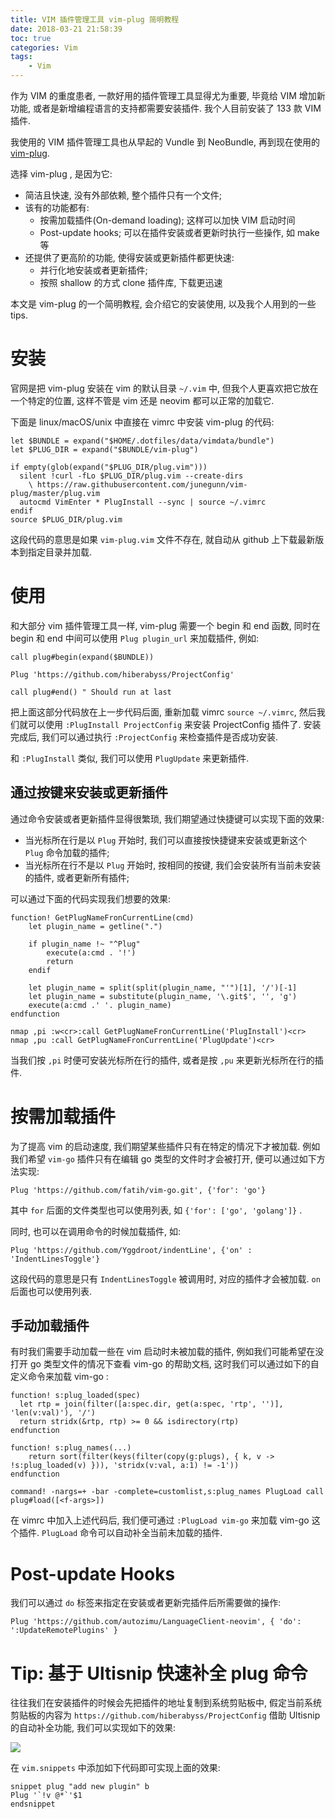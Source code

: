 ```yaml
---
title: VIM 插件管理工具 vim-plug 简明教程
date: 2018-03-21 21:58:39
toc: true
categories: Vim
tags:
    - Vim
---
```


作为 VIM 的重度患者, 一款好用的插件管理工具显得尤为重要,
毕竟给 VIM 增加新功能, 或者是新增编程语言的支持都需要安装插件.
我个人目前安装了 133 款 VIM 插件.

我使用的 VIM 插件管理工具也从早起的 Vundle 到 NeoBundle, 再到现在使用的
[vim-plug](https://github.com/junegunn/vim-plug).

选择 vim-plug , 是因为它:

* 简洁且快速, 没有外部依赖, 整个插件只有一个文件;
* 该有的功能都有:
    * 按需加载插件(On-demand loading); 这样可以加快 VIM 启动时间
    * Post-update hooks; 可以在插件安装或者更新时执行一些操作, 如 make 等
* 还提供了更高阶的功能, 使得安装或更新插件都更快速:
    * 并行化地安装或者更新插件;
    * 按照 shallow 的方式 clone 插件库, 下载更迅速

本文是 vim-plug 的一个简明教程, 会介绍它的安装使用, 以及我个人用到的一些 tips.

<!--more-->

# 安装

官网是把 vim-plug 安装在 vim 的默认目录 `~/.vim` 中, 但我个人更喜欢把它放在一个特定的位置,
这样不管是 vim 还是 neovim 都可以正常的加载它.

下面是 linux/macOS/unix 中直接在 vimrc 中安装 vim-plug 的代码:

```vim
let $BUNDLE = expand("$HOME/.dotfiles/data/vimdata/bundle")
let $PLUG_DIR = expand("$BUNDLE/vim-plug")

if empty(glob(expand("$PLUG_DIR/plug.vim")))
  silent !curl -fLo $PLUG_DIR/plug.vim --create-dirs
    \ https://raw.githubusercontent.com/junegunn/vim-plug/master/plug.vim
  autocmd VimEnter * PlugInstall --sync | source ~/.vimrc
endif
source $PLUG_DIR/plug.vim
```

这段代码的意思是如果 `vim-plug.vim` 文件不存在, 就自动从 github 上下载最新版本到指定目录并加载.

# 使用

和大部分 vim 插件管理工具一样, vim-plug 需要一个 begin 和 end 函数,
同时在 begin 和 end 中间可以使用 `Plug plugin_url` 来加载插件, 例如:

```vim
call plug#begin(expand($BUNDLE))

Plug 'https://github.com/hiberabyss/ProjectConfig'

call plug#end() " Should run at last
```

把上面这部分代码放在上一步代码后面, 重新加载 vimrc `source ~/.vimrc`,
然后我们就可以使用 `:PlugInstall ProjectConfig` 来安装 ProjectConfig 插件了.
安装完成后, 我们可以通过执行 `:ProjectConfig` 来检查插件是否成功安装.

和 `:PlugInstall` 类似, 我们可以使用 `PlugUpdate` 来更新插件.

## 通过按键来安装或更新插件

通过命令安装或者更新插件显得很繁琐, 我们期望通过快捷键可以实现下面的效果:

* 当光标所在行是以 `Plug` 开始时, 我们可以直接按快捷键来安装或更新这个 `Plug` 命令加载的插件;
* 当光标所在行不是以 `Plug` 开始时, 按相同的按键, 我们会安装所有当前未安装的插件, 或者更新所有插件;

可以通过下面的代码实现我们想要的效果:

```vim
function! GetPlugNameFronCurrentLine(cmd)
    let plugin_name = getline(".")

    if plugin_name !~ "^Plug"
        execute(a:cmd . '!')
        return
    endif

	let plugin_name = split(split(plugin_name, "'")[1], '/')[-1]
	let plugin_name = substitute(plugin_name, '\.git$', '', 'g')
	execute(a:cmd .' '. plugin_name)
endfunction

nmap ,pi :w<cr>:call GetPlugNameFronCurrentLine('PlugInstall')<cr>
nmap ,pu :call GetPlugNameFronCurrentLine('PlugUpdate')<cr>
```

当我们按 `,pi` 时便可安装光标所在行的插件, 或者是按 `,pu` 来更新光标所在行的插件.

# 按需加载插件

为了提高 vim 的启动速度, 我们期望某些插件只有在特定的情况下才被加载.
例如我们希望 `vim-go` 插件只有在编辑 go 类型的文件时才会被打开, 便可以通过如下方法实现:

```vim
Plug 'https://github.com/fatih/vim-go.git', {'for': 'go'}
```

其中 `for` 后面的文件类型也可以使用列表, 如 `{'for': ['go', 'golang']}` .

同时, 也可以在调用命令的时候加载插件, 如:

```vim
Plug 'https://github.com/Yggdroot/indentLine', {'on' : 'IndentLinesToggle'}
```

这段代码的意思是只有 `IndentLinesToggle` 被调用时, 对应的插件才会被加载. `on` 后面也可以使用列表.

## 手动加载插件

有时我们需要手动加载一些在 vim 启动时未被加载的插件,
例如我们可能希望在没打开 go 类型文件的情况下查看 vim-go 的帮助文档,
这时我们可以通过如下的自定义命令来加载 vim-go :

```vim
function! s:plug_loaded(spec)
  let rtp = join(filter([a:spec.dir, get(a:spec, 'rtp', '')], 'len(v:val)'), '/')
  return stridx(&rtp, rtp) >= 0 && isdirectory(rtp)
endfunction

function! s:plug_names(...)
    return sort(filter(keys(filter(copy(g:plugs), { k, v -> !s:plug_loaded(v) })), 'stridx(v:val, a:1) != -1'))
endfunction

command! -nargs=+ -bar -complete=customlist,s:plug_names PlugLoad call plug#load([<f-args>])
```

在 vimrc 中加入上述代码后, 我们便可通过 `:PlugLoad vim-go` 来加载 vim-go 这个插件.
`PlugLoad` 命令可以自动补全当前未加载的插件.

# Post-update Hooks

我们可以通过 `do` 标签来指定在安装或者更新完插件后所需要做的操作:

```vim
Plug 'https://github.com/autozimu/LanguageClient-neovim', { 'do': ':UpdateRemotePlugins' }
```

# Tip: 基于 Ultisnip 快速补全 plug 命令

往往我们在安装插件的时候会先把插件的地址复制到系统剪贴板中,
假定当前系统剪贴板的内容为 `https://github.com/hiberabyss/ProjectConfig`
借助 Ultisnip 的自动补全功能, 我们可以实现如下的效果:

![](vim-plug.gif)

在 `vim.snippets` 中添加如下代码即可实现上面的效果:

```vim
snippet plug "add new plugin" b
Plug '`!v @*`'$1
endsnippet
```

